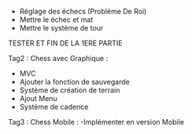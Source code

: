- Réglage des échecs (Problème De Roi)
- Mettre le échec et mat
- Mettre le système de tour


TESTER
ET FIN DE LA 1ERE PARTIE

Tag2 : Chess avec Graphique :
- MVC
- Ajouter la fonction de sauvegarde
- Système de création de terrain
- Ajout Menu
- Système de cadence


Tag3 : Chess Mobile :
-Implémenter en version Mobile

